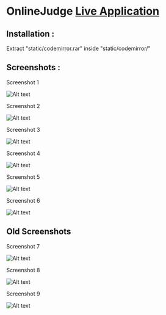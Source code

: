 # OnlineJudge [Live Application](https://online-judge-cp.herokuapp.com/)

## Installation :
Extract "static/codemirror.rar" inside "static/codemirror/"

## Screenshots : 

Screenshot 1

![Alt text](/Screenshots/4.png?raw=true "Screenshot 1")

Screenshot 2

![Alt text](/Screenshots/5.png?raw=true "Screenshot 2")

Screenshot 3

![Alt text](/Screenshots/6.png?raw=true "Screenshot 3")

Screenshot 4

![Alt text](/Screenshots/7.png?raw=true "Screenshot 4")

Screenshot 5

![Alt text](/Screenshots/8.png?raw=true "Screenshot 5")

Screenshot 6

![Alt text](/Screenshots/9.png?raw=true "Screenshot 6")

## Old Screenshots

Screenshot 7

![Alt text](/Screenshots/1.png?raw=true "Screenshot 7")

Screenshot 8

![Alt text](/Screenshots/2.png?raw=true "Screenshot 8")

Screenshot 9

![Alt text](/Screenshots/3.png?raw=true "Screenshot 9")



